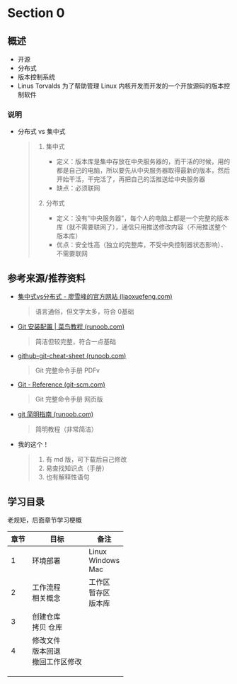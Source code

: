 # Section 0

## 概述

+ 开源
+ 分布式
+ 版本控制系统
+ Linus Torvalds 为了帮助管理 Linux 内核开发而开发的一个开放源码的版本控制软件

### 说明

+ 分布式 vs 集中式

  > 1. 集中式
  >    + 定义：版本库是集中存放在中央服务器的，而干活的时候，用的都是自己的电脑，所以要先从中央服务器取得最新的版本，然后开始干活，干完活了，再把自己的活推送给中央服务器
  >    + 缺点：必须联网
  >
  > 2. 分布式
  >    + 定义：没有“中央服务器”，每个人的电脑上都是一个完整的版本库（就不需要联网了），通信只用推送修改内容（不用推送整个版本库）
  >    + 优点：安全性高（独立的完整库，不受中央控制器状态影响）、不需要联网

## 参考来源/推荐资料

+ [集中式vs分布式 - 廖雪峰的官方网站 (liaoxuefeng.com)](https://www.liaoxuefeng.com/wiki/896043488029600/896202780297248)

  > 语言通俗，但文字太多，符合 0基础

+ [Git 安装配置 | 菜鸟教程 (runoob.com)](https://www.runoob.com/git/git-install-setup.html)

  > 简洁但较完整，符合一点基础

+ [github-git-cheat-sheet (runoob.com)](https://www.runoob.com/manual/github-git-cheat-sheet.pdf)

  > Git 完整命令手册 PDFv

+ [Git - Reference (git-scm.com)](https://git-scm.com/docs)

  > Git 完整命令手册 网页版

+ [git 简明指南 (runoob.com)](https://www.runoob.com/manual/git-guide/)

  > 简明教程（非常简洁）

+ 我的这个！

  > 1. 有 md 版，可下载后自己修改
  > 2. 易查找知识点（手册）
  > 3. 也有解释性语句

## 学习目录

老规矩，后面章节学习梗概

| 章节 | 目标                                       | 备注                           |
| ---- | ------------------------------------------ | ------------------------------ |
| 1    | 环境部署                                   | Linux <br />Windows<br />Mac   |
| 2    | 工作流程<br />相关概念                     | 工作区<br />暂存区<br />版本库 |
| 3    | 创建仓库<br />拷贝 仓库                    |                                |
| 4    | 修改文件<br />版本回退<br />撤回工作区修改 |                                |
|      |                                            |                                |
|      |                                            |                                |
|      |                                            |                                |

